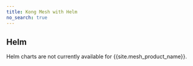 ```yaml
---
title: Kong Mesh with Helm
no_search: true
---
```


## Helm

Helm charts are not currently available for {{site.mesh_product_name}}.
